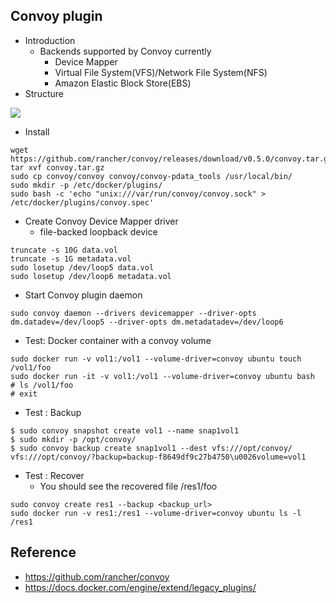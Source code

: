 
## Convoy plugin
- Introduction
  - Backends supported by Convoy currently
    - Device Mapper
    - Virtual File System(VFS)/Network File System(NFS)
    - Amazon Elastic Block Store(EBS)
- Structure

![](http://img.scoop.it/qhnikgXThUYMjh8Ll8RuQzl72eJkfbmt4t8yenImKBVvK0kTmF0xjctABnaLJIm9)

- Install
```
wget https://github.com/rancher/convoy/releases/download/v0.5.0/convoy.tar.gz
tar xvf convoy.tar.gz
sudo cp convoy/convoy convoy/convoy-pdata_tools /usr/local/bin/
sudo mkdir -p /etc/docker/plugins/
sudo bash -c 'echo "unix:///var/run/convoy/convoy.sock" > /etc/docker/plugins/convoy.spec'
```

- Create Convoy Device Mapper driver
  - file-backed loopback device
```
truncate -s 10G data.vol
truncate -s 1G metadata.vol
sudo losetup /dev/loop5 data.vol
sudo losetup /dev/loop6 metadata.vol
```

- Start Convoy plugin daemon 
```
sudo convoy daemon --drivers devicemapper --driver-opts dm.datadev=/dev/loop5 --driver-opts dm.metadatadev=/dev/loop6
```

- Test:  Docker container with a convoy volume
```
sudo docker run -v vol1:/vol1 --volume-driver=convoy ubuntu touch /vol1/foo
sudo docker run -it -v vol1:/vol1 --volume-driver=convoy ubuntu bash
# ls /vol1/foo
# exit
```

- Test : Backup 
```
$ sudo convoy snapshot create vol1 --name snap1vol1
$ sudo mkdir -p /opt/convoy/
$ sudo convoy backup create snap1vol1 --dest vfs:///opt/convoy/
vfs:///opt/convoy/?backup=backup-f8649df9c27b4750\u0026volume=vol1
```

- Test : Recover
  - You should see the recovered file /res1/foo
```
sudo convoy create res1 --backup <backup_url>
sudo docker run -v res1:/res1 --volume-driver=convoy ubuntu ls -l /res1
```
## Reference
- https://github.com/rancher/convoy
- https://docs.docker.com/engine/extend/legacy_plugins/
